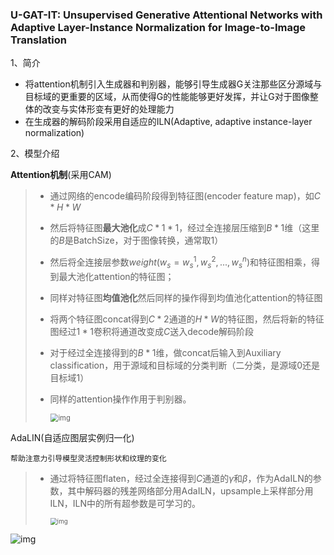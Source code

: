 ### U-GAT-IT: Unsupervised Generative Attentional Networks with Adaptive Layer-Instance Normalization for Image-to-Image Translation



1、简介

- 将attention机制引入生成器和判别器，能够引导生成器G关注那些区分源域与目标域的更重要的区域，从而使得G的性能能够更好发挥，并让G对于图像整体的改变与实体形变有更好的处理能力
- 在生成器的解码阶段采用自适应的ILN(Adaptive, adaptive instance-layer normalization)



2、模型介绍

**Attention机制**(采用CAM)

> - 通过网络的encode编码阶段得到特征图(encoder feature map)，如$C*H*W$
> - 然后将特征图**最大池化**成$C*1*1$，经过全连接层压缩到$B*1$维（这里的$B$是BatchSize，对于图像转换，通常取1）
> - 然后将全连接层参数$weight(w_s=w_s^1, w_s^2,...,w_s^n)$和特征图相乘，得到最大池化attention的特征图；
>
> - 同样对特征图**均值池化**然后同样的操作得到均值池化attention的特征图
>
> - 将两个特征图concat得到$C*2$通道的$H*W$的特征图，然后将新的特征图经过$1*1$卷积将通道改变成$C$送入decode解码阶段
>
> - 对于经过全连接得到的$B*1$维，做concat后输入到Auxiliary classification，用于源域和目标域的分类判断（二分类，是源域0还是目标域1）
>
> - 同样的attention操作作用于判别器。
>
>   <img src="https://github.com/ZJU-CVs/zju-cvs.github.io/raw/master/img/picture\UGATIT2.png" alt="img" style="zoom:80%;" />



AdaLIN(自适应图层实例归一化)

`帮助注意力引导模型灵活控制形状和纹理的变化`

> - 通过将特征图flaten，经过全连接得到$C$通道的$\gamma$和$\beta$，作为AdaILN的参数，其中解码器的残差网络部分用AdaILN，upsample上采样部分用ILN，ILN中的所有超参数是可学习的。
>
>   
>
>   <img src="https://github.com/ZJU-CVs/zju-cvs.github.io/raw/master/img/picture\UGATIT3.png" alt="img" style="zoom:70%;" />

![img](https://github.com/ZJU-CVs/zju-cvs.github.io/raw/master/img/picture/U-GAT-IT.png)